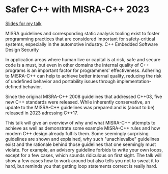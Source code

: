 # Safer C++ with MISRA-C++ 2023

[Slides for my talk](https://github.com/PeterSommerlad/talks_public/blob/main/NDC/NDCTechTown2023/Safer%20C%2B%2B%20with%20MISRA-C%2B%2B.pdf)

MISRA guidelines and corresponding static analysis tooling exist to foster programming practices that are considered important for safety-critical systems, especially in the automotive industry.
C++
Embedded
Software Design
Security

In application areas where human live or capital is at risk, safe and secure code is a must, but even in other domains the internal quality of C++ programs is an important factor for programmers' effectiveness. Adhering to MISRA-C++ can help to achieve better internal quality, reducing the risk of undefined behavior and portability issues through implementation-defined behavior.

Since the original MISRA-C++ 2008 guidelines that addressed C++03, five new C++ standards were released. While inherently conservative, an update to the MISRA-C++ guidelines was prepared and is (about to be) released in 2023 adressing C++17.

This talk will give an overview of why and what MISRA-C++ attempts to achieve as well as demonstrate some example MISRA-C++ rules and how modern C++ design already fulfils them.
Some seemingly surprising guidelines are shown and explained, why such "unachievalbe" guidelines exist and the rationale behind those guidelines that one seemingly must violate.
For example, an advisory guideline forbids to write your own loops, except for a few cases, which sounds ridiculous on first sight. The talk will show a few cases how to work around but also tells you not to sweat it to hard, but reminds you that getting loop statements correct is really hard.
